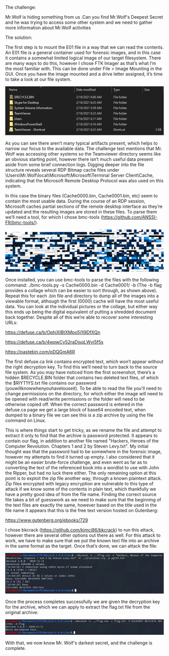 The challenge:

Mr.Wolf is hiding something from us .Can you find Mr.Wolf's Deepest Secret and he was trying to access some other system and we need to gather more information about Mr.Wolf activities

The solution:

The first step is to mount the E01 file in a way that we can read the contents.  An E01 file is a general container used for forensic images, and in this case it contains a somewhat limited logical image of our target filesystem.  There are many ways to do this, however I chose FTK Imager as that’s what I’m the most familiar with.  This can be done under File > Image Mounting in the GUI.  Once you have the image mounted and a drive letter assigned, it’s time to take a look at our file system.

![dirlisting](https://raw.githubusercontent.com/slacktr0n/CTF/main/screenshots/dir1.png)

As you can see there aren’t many typical artifacts present, which helps to narrow our focus to the available data.  The challenge text mentions that Mr. Wolf was accessing other systems so the Teamviewer directory seems like an obvious starting point, however there isn’t much useful data present aside from some brief connection logs.  Digging deeper into the file structure reveals several RDP Bitmap cache files under \Users\Mr.Wolf\local\Microsoft\Microsoft\Terminal Server Client\Cache, indicating that the Microsoft Remote Desktop Protocol was also used on this system.

In this case the binary files (Cache0000.bin, Cache0001.bin, etc) seem to contain the most usable data.  During the course of an RDP session, Microsoft caches partial sections of the remote desktop interface as they’re updated and the resulting images are stored in these files.  To parse them we’ll need a tool, for which I chose bmc-tools (https://github.com/ANSSI-FR/bmc-tools/).

![collage](https://raw.githubusercontent.com/slacktr0n/CTF/main/screenshots/collage.png)

Once installed, you can use bmc-tools to parse the files with the following command: ./bmc-tools.py -s Cache0000.bin -d Cache0001/ -b (The -b flag provides a collage which can be easier to sort through, as shown above).  Repeat this for each .bin file and directory to dump all of the images into a viewable format, although the first (0000) cache will have the most useful data.  You can look at the individual pictures or the collage, but either way this ends up being the digital equivalent of putting a shredded document back together.  Despite all of this we’re able to recover some interesting URLs:

https://defuse.ca/b/OphiXIBtXMpo5j1l9DfXQn

https://defuse.ca/b/4wpwCy52raDjsqLWvj5f5s

https://pastebin.com/pDQGmA6R

The first defuse.ca link contains encrypted text, which won’t appear without the right decryption key.  To find this we’ll need to turn back to the source file system.  As you may have noticed from the first screenshot, there’s a hidden $RECYCLE.BIN folder that contains two deleted text files, of which the $RIYT1YS.txt file contains our password (youwillknowwhenyouhavetouseit).  To be able to read the file you'll need to change permissions on the directory, for which either the image will need to be opened with read/write permissions or the folder will need to be otherwise copied off.  When the correct password is entered in the defuse.ca page we get a large block of base64 encoded text, when dumped to a binary file we can see this is a zip archive by using the file command on Linux.

This is where things start to get tricky, as we rename the file and attempt to extract it only to find that the archive is password protected.  It appears to contain our flag, in addition to another file named "Hackers, Heroes of the Computer Revolution. Chapters 1 and 2 by Steven Levy.txt".  My initial thought was that the password had to be somewhere in the forensic image, however my attempts to find it turned up empty.  I also considered that it might be an easier brute-force challenge, and even went as far as to converting the text of the referenced book into a wordlist to use with John the Ripper, but had no luck there either.
The only remaining option at this point is to exploit the zip file another way, through a known plaintext attack.  Zip files encrypted with legacy encryption are vulnerable to this type of attack if we know some of the contents in plain text, which thankfully we have a pretty good idea of from the file name.  Finding the correct source file takes a bit of guesswork as we need to make sure that the beginning of the text files are exactly the same, however based on the title used in the file name it appears that this is the free text version hosted on Gutenberg:

https://www.gutenberg.org/ebooks/729

I chose bkcrack (https://github.com/kimci86/bkcrack) to run this attack, however there are several other options out there as well.  For this attack to work, we have to make sure that we put the known text file into an archive in the same format as the target.  Once that’s done, we can attack the file:

![bkcrack1](https://raw.githubusercontent.com/slacktr0n/CTF/main/screenshots/bkcrack1.png)

Once the process completes successfully we are given the decryption key for the archive, which we can apply to extract the flag.txt file from the original archive:

![bkcrack2](https://raw.githubusercontent.com/slacktr0n/CTF/main/screenshots/bkcrack2.png)

With that, we now know Mr. Wolf's darkest secret, and the challenge is complete.
